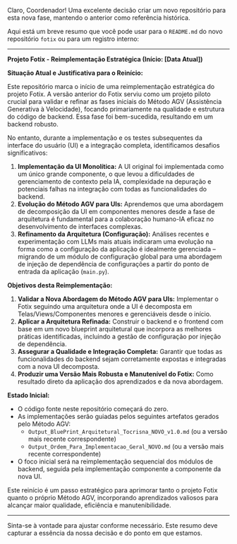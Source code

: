 Claro, Coordenador! Uma excelente decisão criar um novo repositório para esta nova fase, mantendo o anterior como referência histórica.

Aqui está um breve resumo que você pode usar para o `README.md` do novo repositório `fotix` ou para um registro interno:

---

**Projeto Fotix - Reimplementação Estratégica (Início: [Data Atual])**

**Situação Atual e Justificativa para o Reinício:**

Este repositório marca o início de uma reimplementação estratégica do projeto Fotix. A versão anterior do Fotix serviu como um projeto piloto crucial para validar e refinar as fases iniciais do Método AGV (Assistência Generativa à Velocidade), focando primariamente na qualidade e estrutura do código de backend. Essa fase foi bem-sucedida, resultando em um backend robusto.

No entanto, durante a implementação e os testes subsequentes da interface do usuário (UI) e a integração completa, identificamos desafios significativos:

1.  **Implementação da UI Monolítica:** A UI original foi implementada como um único grande componente, o que levou a dificuldades de gerenciamento de contexto pela IA, complexidade na depuração e potenciais falhas na integração com todas as funcionalidades do backend.
2.  **Evolução do Método AGV para UIs:** Aprendemos que uma abordagem de decomposição da UI em componentes menores desde a fase de arquitetura é fundamental para a colaboração humano-IA eficaz no desenvolvimento de interfaces complexas.
3.  **Refinamento da Arquitetura (Configuração):** Análises recentes e experimentação com LLMs mais atuais indicaram uma evolução na forma como a configuração da aplicação é idealmente gerenciada – migrando de um módulo de configuração global para uma abordagem de injeção de dependência de configurações a partir do ponto de entrada da aplicação (`main.py`).

**Objetivos desta Reimplementação:**

1.  **Validar a Nova Abordagem do Método AGV para UIs:** Implementar o Fotix seguindo uma arquitetura onde a UI é decomposta em Telas/Views/Componentes menores e gerenciáveis desde o início.
2.  **Aplicar a Arquitetura Refinada:** Construir o backend e o frontend com base em um novo blueprint arquitetural que incorpora as melhores práticas identificadas, incluindo a gestão de configuração por injeção de dependência.
3.  **Assegurar a Qualidade e Integração Completa:** Garantir que todas as funcionalidades do backend sejam corretamente expostas e integradas com a nova UI decomposta.
4.  **Produzir uma Versão Mais Robusta e Manutenível do Fotix:** Como resultado direto da aplicação dos aprendizados e da nova abordagem.

**Estado Inicial:**
*   O código fonte neste repositório começará do zero.
*   As implementações serão guiadas pelos seguintes artefatos gerados pelo Método AGV:
    *   `Output_BluePrint_Arquitetural_Tocrisna_NOVO_v1.0.md` (ou a versão mais recente correspondente)
    *   `Output_Ordem_Para_Implementacao_Geral_NOVO.md` (ou a versão mais recente correspondente)
*   O foco inicial será na reimplementação sequencial dos módulos de backend, seguida pela implementação componente a componente da nova UI.

Este reinício é um passo estratégico para aprimorar tanto o projeto Fotix quanto o próprio Método AGV, incorporando aprendizados valiosos para alcançar maior qualidade, eficiência e manutenibilidade.

---

Sinta-se à vontade para ajustar conforme necessário. Este resumo deve capturar a essência da nossa decisão e do ponto em que estamos.
